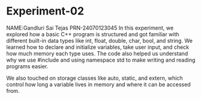 # Experiment-02
NAME:Gandluri Sai Tejas
PRN-24070123045
In this experiment, we explored how a basic C++ program is structured and got familiar with different built-in data types like int, float, double, char, bool, and string. We learned how to declare and initialize variables, take user input, and check how much memory each type uses. The code also helped us understand why we use #include and using namespace std to make writing and reading programs easier.

We also touched on storage classes like auto, static, and extern, which control how long a variable lives in memory and where it can be accessed from.
